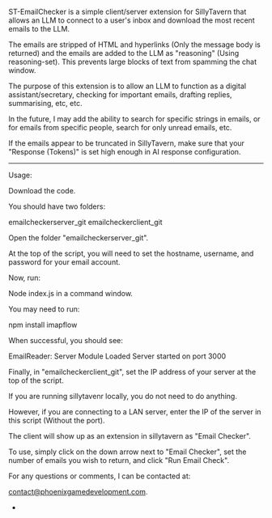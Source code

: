 
ST-EmailChecker is a simple client/server extension for SillyTavern that allows an LLM to connect to a user's inbox and download the most recent emails to the LLM.

The emails are stripped of HTML and hyperlinks (Only the message body is returned) and the emails are added to the LLM as "reasoning" (Using reasoning-set). This prevents large blocks of text from spamming the chat window.

The purpose of this extension is to allow an LLM to function as a digital assistant/secretary, checking for important emails, drafting replies, summarising, etc, etc.

In the future, I may add the ability to search for specific strings in emails, or for emails from specific people, search for only unread emails, etc. 

If the emails appear to be truncated in SillyTavern, make sure that your "Response (Tokens)" is set high enough in AI response configuration.

---

Usage:

Download the code.

You should have two folders:

emailcheckerserver_git
emailcheckerclient_git

Open the folder "emailcheckerserver_git".

At the top of the script, you will need to set the hostname, username, and password for your email account.

Now, run:

Node index.js in a command window.

You may need to run:

npm install imapflow

When successful, you should see:

EmailReader: Server Module Loaded
Server started on port 3000

Finally, in "emailcheckerclient_git", set the IP address of your server at the top of the script.

If you are running sillytavenr locally, you do not need to do anything.

However, if you are connecting to a LAN server, enter the IP of the server in this script (Without the port).

The client will show up as an extension in sillytavern as "Email Checker". 

To use, simply click on the down arrow next to "Email Checker", set the number of emails you wish to return, and click "Run Email Check".

For any questions or comments, I can be contacted at:

contact@phoenixgamedevelopment.com.

-


